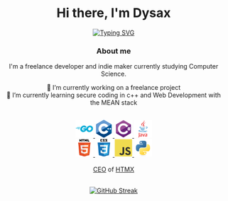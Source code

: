 <div align="center">

<h1>Hi there, I'm Dysax </h1>

[![Typing SVG](https://readme-typing-svg.demolab.com?font=Fira+Code&weight=600&size=24&pause=1000&color=8847F7&center=true&vCenter=true&random=false&width=600&lines=Software+Developer;Freelancer;Dungeon+Master;Data+Analyst;Indie+Maker)](https://git.io/typing-svg)
</div>

<div align="center">
<div align="center">
<h3>About me</h3>

I'm a freelance developer and indie maker currently studying Computer Science.

🔭 I’m currently working on a freelance project <br>
🌱 I’m currently learning secure coding in c++ and Web Development with the MEAN stack <br>
<br>


</div>
<div align="center">
<!-- <h3>Languages and Tools</h3> -->
<a href="https://go.dev/" target="_blank" rel="noreferrer"> <img src="https://github.com/devicons/devicon/blob/master/icons/go/go-original-wordmark.svg" alt="Golang" width="40" height="40"/>
  <a href="https://en.cppreference.com/w/" target="_blank" rel="noreferrer">
  <img src="https://raw.githubusercontent.com/devicons/devicon/master/icons/cplusplus/cplusplus-original.svg" alt="C++" width="40" height="40"/>
</a>
<a href="https://learn.microsoft.com/en-us/dotnet/csharp/" target="_blank" rel="noreferrer"> <img src="https://raw.githubusercontent.com/devicons/devicon/master/icons/csharp/csharp-original.svg" alt="csharp" width="40" height="40"/>
<a href="https://www.oracle.com/java/" target="_blank" rel="noreferrer">
  <img src="https://raw.githubusercontent.com/devicons/devicon/master/icons/java/java-original-wordmark.svg" alt="java" width="40" height="40"/>
<br>
<a href="https://www.w3.org/html/" target="_blank" rel="noreferrer"> <img src="https://raw.githubusercontent.com/devicons/devicon/master/icons/html5/html5-original-wordmark.svg" alt="html5" width="40" height="40"/>
<a href="https://www.w3schools.com/css/" target="_blank" rel="noreferrer"> <img src="https://raw.githubusercontent.com/devicons/devicon/master/icons/css3/css3-original-wordmark.svg" alt="css3" width="40" height="40"/>
<a href="https://developer.mozilla.org/en-US/docs/Web/JavaScript" target="_blank" rel="noreferrer"> <img src="https://raw.githubusercontent.com/devicons/devicon/master/icons/javascript/javascript-original.svg" alt="javascript" width="40" height="40"/>
<a href="https://www.python.org" target="_blank" rel="noreferrer"> <img src="https://raw.githubusercontent.com/devicons/devicon/master/icons/python/python-original.svg" alt="python" width="40" height="40"/>
<br>
<br>
<a href="https://htmx.ceo/" target="_blank" rel="noreferrer">CEO</a>
of
<a href="https://htmx.org/" target="_blank" rel="noreferrer">HTMX</a>
</a>
<br>
<br>
<div>
  
[![GitHub Streak](https://streak-stats.demolab.com?user=Dysax&theme=tokyonight&border_radius=45&fire=8217C9&ring=411F5B&background=111111&currStreakNum=EBEBEB&currStreakLabel=EBEBEB&sideNums=EBEBEB&sideLabels=EBEBEB&border=7839A8&dates=A51DFF&hide_total_contributions=true)](https://git.io/streak-stats)
</div>

